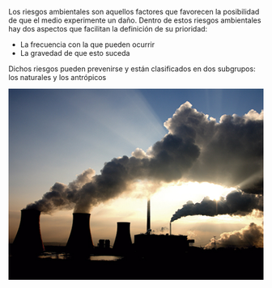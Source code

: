 Los riesgos ambientales son aquellos factores que favorecen la posibilidad de que el medio experimente un daño.
Dentro de estos riesgos ambientales hay dos aspectos que facilitan la definición de su prioridad: 
- La frecuencia con la que pueden ocurrir
- La gravedad de que esto suceda

Dichos riesgos pueden prevenirse y están clasificados en dos subgrupos: los naturales y los antrópicos

![image](imagen2.jpeg)
